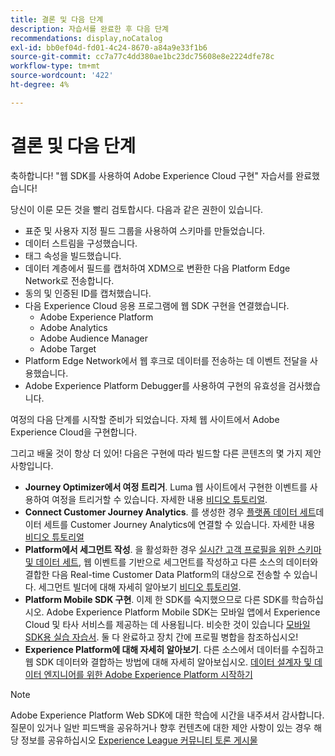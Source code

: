 ```yaml
---
title: 결론 및 다음 단계
description: 자습서를 완료한 후 다음 단계
recommendations: display,noCatalog
exl-id: bb0ef04d-fd01-4c24-8670-a84a9e33f1b6
source-git-commit: cc7a77c4dd380ae1bc23dc75608e8e2224dfe78c
workflow-type: tm+mt
source-wordcount: '422'
ht-degree: 4%

---
```


# 결론 및 다음 단계

축하합니다! &quot;웹 SDK를 사용하여 Adobe Experience Cloud 구현&quot; 자습서를 완료했습니다!

당신이 이룬 모든 것을 빨리 검토합시다. 다음과 같은 권한이 있습니다.

* 표준 및 사용자 지정 필드 그룹을 사용하여 스키마를 만들었습니다.
* 데이터 스트림을 구성했습니다.
* 태그 속성을 빌드했습니다.
* 데이터 계층에서 필드를 캡처하여 XDM으로 변환한 다음 Platform Edge Network로 전송합니다.
* 동의 및 인증된 ID를 캡처했습니다.
* 다음 Experience Cloud 응용 프로그램에 웹 SDK 구현을 연결했습니다.
   * Adobe Experience Platform
   * Adobe Analytics
   * Adobe Audience Manager
   * Adobe Target
* Platform Edge Network에서 웹 후크로 데이터를 전송하는 데 이벤트 전달을 사용했습니다.
* Adobe Experience Platform Debugger를 사용하여 구현의 유효성을 검사했습니다.

여정의 다음 단계를 시작할 준비가 되었습니다. 자체 웹 사이트에서 Adobe Experience Cloud을 구현합니다.

그리고 배울 것이 항상 더 있어! 다음은 구현에 따라 빌드할 다른 콘텐츠의 몇 가지 제안 사항입니다.


* **Journey Optimizer에서 여정 트리거**. Luma 웹 사이트에서 구현한 이벤트를 사용하여 여정을 트리거할 수 있습니다. 자세한 내용 [비디오 튜토리얼](https://experienceleague.adobe.com/docs/journey-optimizer-learn/tutorials/create-journeys/use-case-transactional-journey.html).
* **Connect Customer Journey Analytics**. 를 생성한 경우 [플랫폼 데이터 세트](setup-experience-platform.md)데이터 세트를 Customer Journey Analytics에 연결할 수 있습니다. 자세한 내용 [비디오 튜토리얼](https://experienceleague.adobe.com/docs/customer-journey-analytics-learn/tutorials/connecting-customer-journey-analytics-to-data-sources-in-platform.html)
* **Platform에서 세그먼트 작성**. 을 활성화한 경우 [실시간 고객 프로필을 위한 스키마 및 데이터 세트](setup-experience-platform.md), 웹 이벤트를 기반으로 세그먼트를 작성하고 다른 소스의 데이터와 결합한 다음 Real-time Customer Data Platform의 대상으로 전송할 수 있습니다. 세그먼트 빌더에 대해 자세히 알아보기 [비디오 튜토리얼](https://experienceleague.adobe.com/docs/platform-learn/tutorials/segments/create-segments.html).
* **Platform Mobile SDK 구현**. 이제 한 SDK를 숙지했으므로 다른 SDK를 학습하십시오. Adobe Experience Platform Mobile SDK는 모바일 앱에서 Experience Cloud 및 타사 서비스를 제공하는 데 사용됩니다. 비슷한 것이 있습니다 [모바일 SDK용 실습 자습서](https://experienceleague.adobe.com/docs/platform-learn/implement-mobile-sdk/overview.html?lang=ko). 둘 다 완료하고 장치 간에 프로필 병합을 참조하십시오!
* **Experience Platform에 대해 자세히 알아보기**. 다른 소스에서 데이터를 수집하고 웹 SDK 데이터와 결합하는 방법에 대해 자세히 알아보십시오. [데이터 설계자 및 데이터 엔지니어를 위한 Adobe Experience Platform 시작하기](https://experienceleague.adobe.com/docs/platform-learn/getting-started-for-data-architects-and-data-engineers/overview.html)


>[!NOTE]
>
>Adobe Experience Platform Web SDK에 대한 학습에 시간을 내주셔서 감사합니다. 질문이 있거나 일반 피드백을 공유하거나 향후 컨텐츠에 대한 제안 사항이 있는 경우 해당 정보를 공유하십시오 [Experience League 커뮤니티 토론 게시물](https://experienceleaguecommunities.adobe.com/t5/adobe-experience-platform-launch/tutorial-discussion-implement-adobe-experience-cloud-with-web/td-p/444996)

